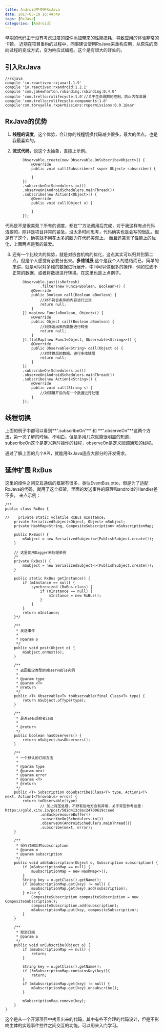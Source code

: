 ```yaml
---
title: Android中使用RxJava
date: 2017-05-19 16:44:49
tags: [RxJava]
categories: [Android]
---
```


早期的代码由于没有考虑过度的控件添加带来的性能损耗，导致应用的体验非常的卡顿。
近期在项目重构的过程中，同事建议使用RxJava来重构应用，从原先的面向过程的变成方式，变为响应式编程。这个是有很大的好处的。

## 引入RxJava
```
//rxjava
compile 'io.reactivex:rxjava:1.1.9'
compile 'io.reactivex:rxandroid:1.2.1'
compile 'com.jakewharton.rxbinding:rxbinding:0.4.0'
compile 'com.trello:rxlifecycle:1.0'//关于生命周期的控制，防止内存泄漏
compile 'com.trello:rxlifecycle-components:1.0'
compile'com.tbruyelle.rxpermissions:rxpermissions:0.9.1@aar'
```

<!-- more -->

## RxJava的优势
1. **线程的调度**，这个优势，会让你的线程切换代码减少很多，最大的优点，也是我最喜欢的。

2. **流式代码**，说这个太抽象，直接上示例。
```
        Observable.create(new Observable.OnSubscribe<Object>() {
            @Override
            public void call(Subscriber<? super Object> subscriber) {

            }
        })
        .subscribeOn(Schedulers.io())
        .observeOn(AndroidSchedulers.mainThread())
        .subscribe(new Action1<Object>() {
            @Override
            public void call(Object o) {

            }
        });
```
代码是不是很美观？所有的调度，都在"."方法调用后完成，对于我这样有点代码洁癖的，除非是项目非常的紧急，没太多时间思考，代码确实也是会写的很乱。但是有了这个，确实就不用花太多的脑力在代码美观上。 而且还兼具了性能上的优化，上面两点是我的最爱。

3. 还有一个比较大的优势，就是对嵌套机构的优化，这点其实可以归并到第二点，但是个人感觉有必要分出来。**多维铺展** 这个是我个人的总结而已，简单的来讲，就是可以对多维的数据进行展开，中间可以做很多的操作，例如过滤不正常的数据，或者将数据进行转换。在这里也是上点例子。

```
        Observable.just(isRefresh)
                .filter(new Func1<Boolean, Boolean>() {
            @Override
            public Boolean call(Boolean aBoolean) {
                //对不符合条件的内容进行过滤
                return null;
            }
        }).map(new Func1<Boolean, Object>() {
            @Override
            public Object call(Boolean aBoolean) {
                //对筛选出来的数据进行转换
                return null;
            }
        }).flatMap(new Func1<Object, Observable<String>>() {
            @Override
            public Observable<String> call(Object o) {
                //对转换后的数据，进行多维铺展
                return null;
            }
        })
        .subscribeOn(Schedulers.io())
        .observeOn(AndroidSchedulers.mainThread())
        .subscribe(new Action1<String>() {
            @Override
            public void call(String s) {
				//对铺展开后的每一个数据进行处理
            }
        });
```

## 线程切换

上面的例子中都可以看到**".subscribeOn"** 和 **".observeOn"**这两个方法，第一次了解的时候，不明白，但是多用几次就能很明显的知道，subscribeOn这个是定义耗时操作的线程，observeOn是定义回调通知的线程。

通过了解上面的几个API，就能用RxJava适应大部分的开发需求。

## 延伸扩展 RxBus

这里的控件之间交互通信的框架有很多，类似EventBus,otto。但是为了适配RxJava的代码，就用了这个框架，里面的发送事件的原理和android的Handler差不多。
来点示例：
```
/**
public class RxBus {

//    private static volatile RxBus mInstance;
    private SerializedSubject<Object, Object> mSubject;
    private HashMap<String, CompositeSubscription> mSubscriptionMap;

    public RxBus() {
        mSubject = new SerializedSubject<>(PublishSubject.create());
    }

    // 这里使用Dagger来处理单例
    /*
    private RxBus() {
        mSubject = new SerializedSubject<>(PublishSubject.create());
    }

    public static RxBus getInstance() {
        if (mInstance == null) {
            synchronized (RxBus.class) {
                if (mInstance == null) {
                    mInstance = new RxBus();
                }
            }
        }
        return mInstance;
    }*/

    /**
     * 发送事件
     *
     * @param o
     */
    public void post(Object o) {
        mSubject.onNext(o);
    }

    /**
     * 返回指定类型的Observable实例
     *
     * @param type
     * @param <T>
     * @return
     */
    public <T> Observable<T> toObservable(final Class<T> type) {
        return mSubject.ofType(type);
    }

    /**
     * 是否已有观察者订阅
     *
     * @return
     */
    public boolean hasObservers() {
        return mSubject.hasObservers();
    }

    /**
     * 一个默认的订阅方法
     *
     * @param type
     * @param next
     * @param error
     * @param <T>
     * @return
     */
    public <T> Subscription doSubscribe(Class<T> type, Action1<T> next, Action1<Throwable> error) {
        return toObservable(type)
                // 加上背压处理，不然有些地方会有异常，关于背压参考这里：https://gold.xitu.io/post/582d413c8ac24700619cceed
                .onBackpressureBuffer()
                .subscribeOn(Schedulers.io())
                .observeOn(AndroidSchedulers.mainThread())
                .subscribe(next, error);
    }

    /**
     * 保存订阅后的subscription
     * @param o
     * @param subscription
     */
    public void addSubscription(Object o, Subscription subscription) {
        if (mSubscriptionMap == null) {
            mSubscriptionMap = new HashMap<>();
        }
        String key = o.getClass().getName();
        if (mSubscriptionMap.get(key) != null) {
            mSubscriptionMap.get(key).add(subscription);
        } else {
            CompositeSubscription compositeSubscription = new CompositeSubscription();
            compositeSubscription.add(subscription);
            mSubscriptionMap.put(key, compositeSubscription);
        }
    }

    /**
     * 取消订阅
     * @param o
     */
    public void unSubscribe(Object o) {
        if (mSubscriptionMap == null) {
            return;
        }

        String key = o.getClass().getName();
        if (!mSubscriptionMap.containsKey(key)){
            return;
        }
        if (mSubscriptionMap.get(key) != null) {
            mSubscriptionMap.get(key).unsubscribe();
        }

        mSubscriptionMap.remove(key);
    }
}
```

这个是从一个开源项目中拷贝出来的代码，其中有些不合理的代码设计，但是不影响主体的实现事件控件之间交互的功能。可以用来入门学习。
